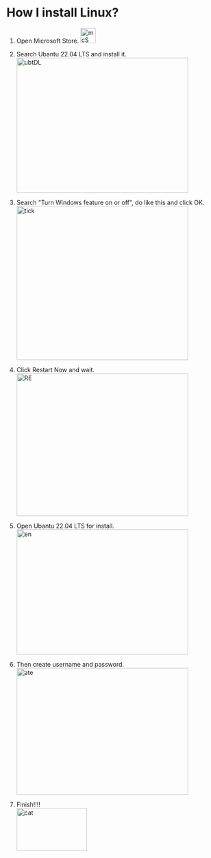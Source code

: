 # How I install Linux?

1. Open Microsoft Store.
<img src= "https://cdn.discordapp.com/attachments/1004952232145465354/1004955462543867977/unknown.png" alt = "mcS"
     style="width:35px;height:35px;">

2. Search Ubantu 22.04 LTS and install it.<br>
<img src = "https://cdn.discordapp.com/attachments/1004952232145465354/1004952362466693140/rewat1.png" alt = "ubtDL"
     style="width:400px;height:314px;">

3. Search "Turn Windows feature on or off", do like this and click OK.<br>
<img src= "https://cdn.discordapp.com/attachments/1004952232145465354/1004953149280358420/rewat6.png" alt="tick"
     style="width:400px;height:358px;">

4. Click Restart Now and wait.<br>
<img src= "https://cdn.discordapp.com/attachments/1004952232145465354/1004952489067565158/rewat3.png" alt="RE"
     style="width:400px;height:332px;">

5. Open Ubantu 22.04 LTS for install.<br>
<img src= "https://cdn.discordapp.com/attachments/1004952232145465354/1004953029306503198/rewat4.png" alt ="en"
     style="width:400px;height:291px;">

6. Then create username and password.<br>
<img src= "https://cdn.discordapp.com/attachments/1004952232145465354/1004953068498059385/rewat5.png" alt="ate"
     style="width:400px;height:295px;">

7. Finish!!!!<br>
<img src= "https://cdn.discordapp.com/attachments/1004952232145465354/1004966732152180796/unknown.png" alt="cat"
     style="width:164px;height:99px;">
